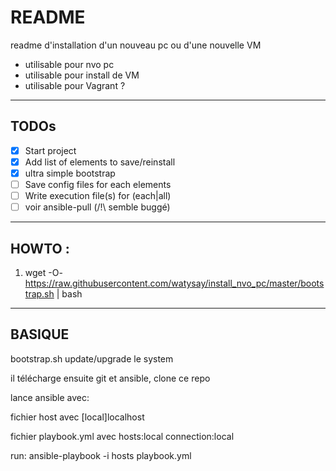 # README

readme d'installation d'un nouveau pc ou d'une nouvelle VM
* utilisable pour nvo pc
* utilisable pour install de VM
* utilisable pour Vagrant ?

---
## TODOs
- [x] Start project
- [x] Add list of elements to save/reinstall
- [x] ultra simple bootstrap
- [ ] Save config files for each elements
- [ ] Write execution file(s) for (each|all)
- [ ] voir ansible-pull (/!\ semble buggé)

---
## HOWTO :
1. wget -O- https://raw.githubusercontent.com/watysay/install_nvo_pc/master/bootstrap.sh | bash

---
## BASIQUE
bootstrap.sh update/upgrade le system

il télécharge ensuite git et ansible, clone ce repo

lance ansible avec:

fichier host avec \[local\]localhost

fichier playbook.yml avec hosts:local connection:local

run: ansible-playbook -i hosts playbook.yml
